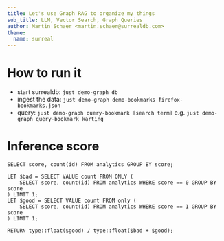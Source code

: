 ```yaml
---
title: Let's use Graph RAG to organize my things
sub_title: LLM, Vector Search, Graph Queries
author: Martin Schaer <martin.schaer@surrealdb.com>
theme:
  name: surreal
---
```


How to run it
===

- start surrealdb: `just demo-graph db`
- ingest the data: `just demo-graph demo-bookmarks firefox-bookmarks.json`
- query: `just demo-graph query-bookmark [search term]` e.g. `just demo-graph query-bookmark karting`

Inference score
===

```surql
SELECT score, count(id) FROM analytics GROUP BY score;

LET $bad = SELECT VALUE count FROM ONLY (
    SELECT score, count(id) FROM analytics WHERE score == 0 GROUP BY score
) LIMIT 1;
LET $good = SELECT VALUE count FROM only (
    SELECT score, count(id) FROM analytics WHERE score == 1 GROUP BY score
) LIMIT 1;

RETURN type::float($good) / type::float($bad + $good);
```

<!-- end_slide -->
